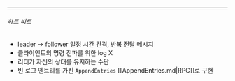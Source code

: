 --- 
###### 하트 비트
- leader -> follower 일정 시간 간격, 반복 전달 메시지
- 클라이언트의 명령 전파를 위한 log X
- 리더가 자신의 상태를 유지하는 수단
- 빈 로그 엔트리를 가진 `AppendEntries` [[AppendEntries.md|RPC]]로 구현